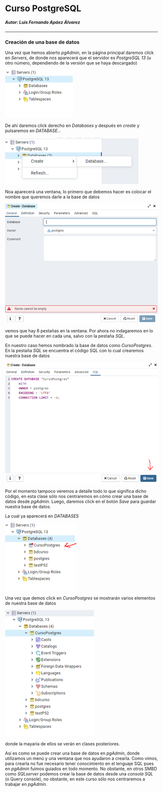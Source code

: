# Curso PostgreSQL

##### Autor: Luis Fernando Apáez Álvarez

---

### Creación de una base de datos

Una vez que hemos abierto _pgAdmin_, en la página principal daremos click en _Servers_, de donde nos aparecerá que el servidor es _PostgreSQL 13_ (u otro número, dependiendo de la versión que se haya descargado)

![](Clase1/Captura1.PNG)

De ahí daremos click derecho en _Databases_ y después en _create_ y pulsaremos en _DATABASE..._

![](Clase1/Captura2.PNG)



Noa aparecerá una ventana, lo primero que debemos hacer es colocar el nombre que queremos darle a la base de datos

![](Clase1/Captura3.PNG)

vemos que hay 6 pestañas en la ventana. Por ahora no indagaremos en lo que se puede hacer en cada una, salvo con la pestaña _SQL_. 

En nuestro caso hemos nombrado la base de datos como _CursoPostgres_. En la pestaña _SQL_ se encuentra el código SQL con lo cual crearemos nuestra base de datos

![](Clase1/Captura4.PNG)



Por el momento tampoco veremos a detalle todo lo que significa dicho código, en esta clase sólo nos centraremos en cómo crear una base de datos desde _pgAdmin_. Luego, daremos click en el botón _Save_ para guardar nuestra base de datos.

La cual ya aparecerá en _DATABASES_

![](Clase1/Captura5.PNG)

Una vez que demos click en _CursoPostgres_ se mostrarán varios elementos de nuestra base de datos

![](Clase1/Captura6.PNG)

donde la mayaría de ellos se verán en clases posteriores.

Así es como se puede crear una base de datos en _pgAdmin_, donde utilizamos un menú y una ventana que nos ayudaron a crearla. Como vimos, para crearla no fue necesario tener conocimiento en el lenguaje SQL pues en _pgAdmin_ fuimos guiados en todo momento. No obstante, en otros SMBD como _SQLserver_ podemos crear la base de datos desde una _consola SQL_ (o Query console), no obstante, en este curso sólo nos centraremos a trabajar en _pgAdmin_.







